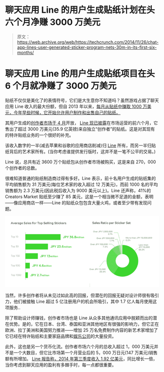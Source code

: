 # 聊天应用 Line 的用户生成贴纸计划在头六个月净赚 3000 万美元 

> 原文：<https://web.archive.org/web/https://techcrunch.com/2014/11/26/chat-app-lines-user-generated-sticker-program-nets-30m-in-its-first-six-months/>

# 聊天应用 Line 的用户生成贴纸项目在头 6 个月就净赚了 3000 万美元

贴纸不仅仅是美化了的表情符号，它们是大生意你不知道吗？虽然游戏占据了聊天应用 Line 收入的最大份额，但自 2013 年以来，[每月从贴纸中赚取 1000 万美元，今年早些时候，它开始允许用户制作和出售自己的贴纸。](https://web.archive.org/web/20230129225411/http://thenextweb.com/asia/2013/08/21/japanese-messaging-company-line-makes-over-10-million-per-month-from-selling-stickers/)

其用户生成的[创作者市场于 4 月](https://web.archive.org/web/20230129225411/https://techcrunch.com/2014/04/17/line-creators-market/)开放， [Line 现已披露](https://web.archive.org/web/20230129225411/http://linecorp.com/en/pr/news/en/2014/881)在市场运营的前六个月，它售出了超过 3000 万美元(35.9 亿英镑)来自独立“创作者”的贴纸。这是对其现有的特许贴纸业务的一个很好的补充。

该收入数字的一半(减去苹果和谷歌的应用商店削减)归 [Line](https://web.archive.org/web/20230129225411/http://line.me/) 所有，而另一半归贴纸背后的艺术家所有。(当你考虑谁提供发行版时，这并不是一笔不公平的交易。)

Line 说，总共有近 3600 万个贴纸包从创作者市场被购买，这是来自 270，000 个创作者的总数。

很难知道普通的贴纸制造商过得有多好。Line 表示，前十名用户生成的贴纸集的平均销售额为 31 万美元(每位艺术家的收入超过 12 万美元)，而前 1000 名的平均销售额为 2.3 万美元(因此税后收入为 9000 美元以上)。Line 还声称，41%的 Creators Market 贴纸至少赚了 85 美元，这是一个相当微不足道的金额，表明——像应用商店一样——Line 的贴纸众包包含大量火鸡，或者至少带有发现问题。

![stickerz](img/41ae6cc746f73e10107ffc3cb8831c02.png)

当然，许多创作者将从未见过如此高的回报，但潜在的回报无疑对设计师很有吸引力，他们被接触 Line 超过 5 亿注册用户的机会所吸引，其中 1.7 亿人每月使用这项服务..

除了帮助设计师赚钱，创作者市场也是 Line 从众多其他通讯应用中脱颖而出的潜在优势。是的，它在日本、台湾、泰国和亚洲其他地区有很强的影响力，但它正在欧洲、拉丁美洲和美国努力推进——增加 25 万名免费制作内容的新艺术家增加了它已经在特许贴纸和主要家庭品牌和[娱乐公司](https://web.archive.org/web/20230129225411/http://www.linkinpark.com/news/231683)的大量投资。

此外，这也是另一个货币化流。创作者市场六个月的总收入超过 1，000 万美元并不是一个大数目，但它比市场第一个月营业后的 5，000 万日元(147 万美元)销售额有所增加。 [Line 报告称，2014 年第三季度收入 1.92 亿美元](https://web.archive.org/web/20230129225411/https://techcrunch.com/2014/10/29/chat-app-lines-revenue-doubles-year-on-year-to-reach-192-million-in-q3-2014/)，同比增长一倍，当你考虑到聊天应用的盈利有多棘手时，每一点都很重要。